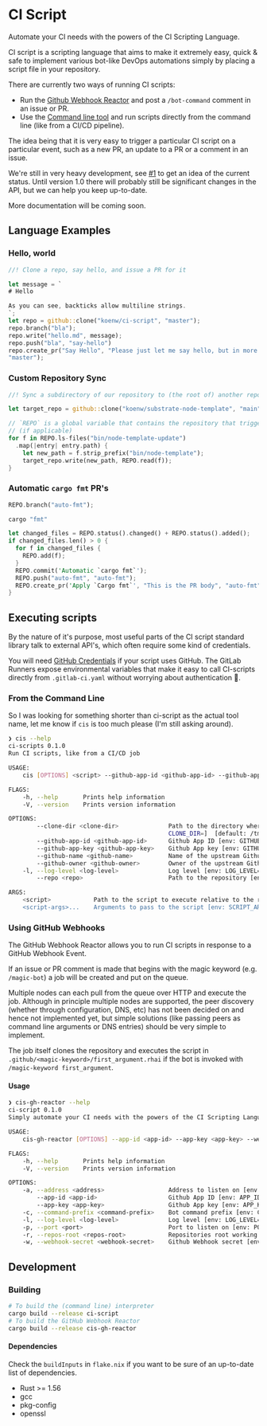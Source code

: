 # CI Script

Automate your CI needs with the powers of the CI Scripting Language.

CI script is a scripting language that aims to make it extremely easy, quick &
safe to implement various bot-like DevOps automations simply by placing a
script file in your repository.

There are currently two ways of running CI scripts:
  * Run the [Github Webhook Reactor]("#github-webhook-reactor") and post a
    `/bot-command` comment in an issue or PR.
  * Use the [Command line tool]("#from-the-command-line") and run scripts directly from
    the command line (like from a CI/CD pipeline).

The idea being that it is very easy to trigger a particular CI script on a
particular event, such as a new PR, an update to a PR or a comment in an issue.

We're still in very heavy development, see
[#1](https://github.com/paritytech/ci-script/issues/1) to get an idea of the current
status. Until version 1.0 there will probably still be significant changes in the API, but
we can help you keep up-to-date.

More documentation will be coming soon.

## Language Examples

### Hello, world

```rust
//! Clone a repo, say hello, and issue a PR for it

let message = `
# Hello

As you can see, backticks allow multiline strings.
`;
let repo = github::clone("koenw/ci-script", "master");
repo.branch("bla");
repo.write("hello.md", message);
repo.push("bla", "say-hello")
repo.create_pr("Say Hello", "Please just let me say hello, but in more words", "say-hello",
"master");
```

### Custom Repository Sync

```rust
//! Sync a subdirectory of our repository to (the root of) another repository

let target_repo = github::clone("koenw/substrate-node-template", "main");

// `REPO` is a global variable that contains the repository that triggered our script
// (if applicable)
for f in REPO.ls-files("bin/node-template-update")
  .map(|entry| entry.path) {
    let new_path = f.strip_prefix("bin/node-template");
    target_repo.write(new_path, REPO.read(f));
}
```

### Automatic `cargo fmt` PR's

```rust
REPO.branch("auto-fmt");

cargo "fmt"

let changed_files = REPO.status().changed() + REPO.status().added();
if changed_files.len() > 0 {
  for f in changed_files {
    REPO.add(f);
  }
  REPO.commit('Automatic `cargo fmt`');
  REPO.push("auto-fmt", "auto-fmt");
  REPO.create_pr('Apply `Cargo fmt`', "This is the PR body", "auto-fmt", "master");
}
```

## Executing scripts

By the nature of it's purpose, most useful parts of the CI script standard
library talk to external API's, which often require some kind of credentials.

You will need [GitHub
Credentials](https://docs.github.com/en/developers/apps/building-github-apps/authenticating-with-github-apps)
if your script uses GitHub.
The GitLab Runners expose environmental variables that make it easy to call
CI-scripts directly from `.gitlab-ci.yaml` without worrying about
authentication 🚀.

### From the Command Line

So I was looking for something shorter than ci-script as the actual tool name, let me know
if `cis` is too much please (I'm still asking around).

```sh
❯ cis --help
ci-scripts 0.1.0
Run CI scripts, like from a CI/CD job

USAGE:
    cis [OPTIONS] <script> --github-app-id <github-app-id> --github-app-key <github-app-key> --github-name <github-name> --github-owner <github-owner> [script-args]...

FLAGS:
    -h, --help       Prints help information
    -V, --version    Prints version information

OPTIONS:
        --clone-dir <clone-dir>              Path to the directory where the script can clone repositories to [env:
                                             CLONE_DIR=]  [default: /tmp]
        --github-app-id <github-app-id>      Github App ID [env: GITHUB_APP_ID=]
        --github-app-key <github-app-key>    Github App key [env: GITHUB_APP_KEY]
        --github-name <github-name>          Name of the upstream Github repository [env: GITHUB_NAME=]
        --github-owner <github-owner>        Owner of the upstream Github repository [env: GITHUB_OWNER=]
    -l, --log-level <log-level>              Log level [env: LOG_LEVEL=]  [default: info]
        --repo <repo>                        Path to the repository [env: REPO=]  [default: ./]

ARGS:
    <script>            Path to the script to execute relative to the root of the script's repository [env: SCRIPT=]
    <script-args>...    Arguments to pass to the script [env: SCRIPT_ARGS=
```

### Using GitHub Webhooks

The GitHub Webhook Reactor allows you to run CI scripts in response to a GitHub
Webhook Event.

If an issue or PR comment is made that begins with the magic keyword (e.g.
`/magic-bot`) a job will be created and put on the queue.

Multiple nodes can each pull from the queue over HTTP and execute the job.
Although in principle multiple nodes are supported, the peer discovery (whether
through configuration, DNS, etc) has not been decided on and hence not
implemented yet, but simple solutions (like passing peers as command line
arguments or DNS entries) should be very simple to implement.

The job itself clones the repository and executes the script in
`.github/<magic-keyword>/first_argument.rhai` if the bot is invoked with
`/magic-keyword first_argument`.

#### Usage

```sh
❯ cis-gh-reactor --help
ci-script 0.1.0
Simply automate your CI needs with the powers of the CI Scripting Language

USAGE:
    cis-gh-reactor [OPTIONS] --app-id <app-id> --app-key <app-key> --webhook-secret <webhook-secret>

FLAGS:
    -h, --help       Prints help information
    -V, --version    Prints version information

OPTIONS:
    -a, --address <address>                  Address to listen on [env: ADDRESS=]  [default: 127.0.0.1]
        --app-id <app-id>                    Github App ID [env: APP_ID=]
        --app-key <app-key>                  Github App key [env: APP_KEY]
    -c, --command-prefix <command-prefix>    Bot command prefix [env: COMMAND_PREFIX=]  [default: /benchbot]
    -l, --log-level <log-level>              Log level [env: LOG_LEVEL=]  [default: info]
    -p, --port <port>                        Port to listen on [env: PORT=]  [default: 3000]
    -r, --repos-root <repos-root>            Repositories root working directory [env: REPOS_ROOT=]  [default: ./repos]
    -w, --webhook-secret <webhook-secret>    Github Webhook secret [env: WEBHOOK_SECRET]
```

## Development

### Building

```sh
# To build the (command line) interpreter
cargo build --release ci-script
# To build the GitHub Webhook Reactor
cargo build --release cis-gh-reactor
```

#### Dependencies

Check the `buildInputs` in `flake.nix` if you want to be sure of an up-to-date
list of dependencies.

* Rust >= 1.56
* gcc
* pkg-config
* openssl

